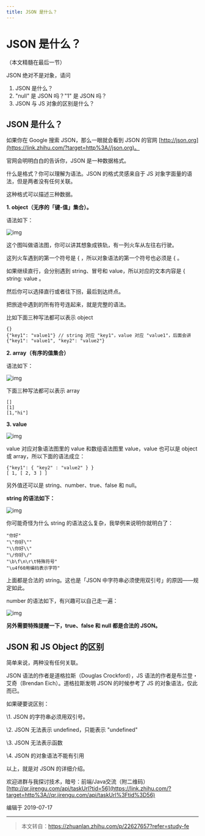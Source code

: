 ```yaml
---
title: JSON 是什么？
---
```




# JSON 是什么？

（本文精髓在最后一节）

JSON 绝对不是对象，请问

1. JSON 是什么？
2. "null" 是 JSON 吗？"1" 是 JSON 吗？
3. JSON 与 JS 对象的区别是什么？

## JSON 是什么？

如果你在 Google 搜索 JSON，那么一眼就会看到 JSON 的官网 [http://json.org](https://link.zhihu.com/?target=http%3A//json.org)。

官网会明明白白的告诉你，JSON 是一种数据格式。

什么是格式？你可以理解为语法。JSON 的格式灵感来自于 JS 对象字面量的语法，但是两者没有任何关联。

这种格式可以描述三种数据。

**1. object（无序的「键-值」集合）。**

语法如下：



![img](https://pic1.zhimg.com/80/v2-f3506a958146d1338ed7fb0482a9a7dc_hd.png)

这个图叫做语法图，你可以讲其想象成铁轨，有一列火车从左往右行驶。

这列火车遇到的第一个符号是 { ，所以对象语法的第一个符号也必须是 { 。

如果继续直行，会分别遇到 string、冒号和 value，所以对应的文本内容是 { string: value 。

然后你可以选择直行或者往下拐，最后到达终点。

把旅途中遇到的所有符号连起来，就是完整的语法。

比如下面三种写法都可以表示 object

```text
{}
{"key1": "value1"} // string 对应 "key1"，value 对应 "value1"，后面会讲
{"key1": "value1", "key2": "value2"}
```

**2. array（有序的值集合）**

语法如下：



![img](https://pic2.zhimg.com/80/v2-eecf273d0d2f2112acb842af6d3a6371_hd.png)

下面三种写法都可以表示 array

```text
[]
[1]
[1,"hi"]
```

**3. value**



![img](https://pic2.zhimg.com/80/v2-999977039ab20b141c2a0ba71fec6035_hd.png)

value 对应对象语法图里的 value 和数组语法图里 value，value 也可以是 object 或 array，所以下面的语法成立：

```text
{"key1": { "key2" : "value2" } }
[ 1, [ 2, 3 ] ]
```

另外值还可以是 string、number、true、false 和 null。

**string 的语法如下：**



![img](https://pic4.zhimg.com/80/v2-d522adbd6698b92a4d1f8b0b87e81e27_hd.png)

你可能奇怪为什么 string 的语法这么复杂，我举例来说明你就明白了：

```text
"你好"
"\"你好\""
"\\你好\\"
"\/你好\/"
"\b\f\n\r\t特殊符号"
"\u4f60用编码表示字符"
```

上面都是合法的 string。这也是「JSON 中字符串必须使用双引号」的原因——规定如此。

number 的语法如下，有兴趣可以自己走一遍：



![img](https://pic2.zhimg.com/80/v2-7d65ad2e9ddacf063d3cc1b1ca9a6f9d_hd.png)

**另外需要特殊提醒一下，true、false 和 null 都是合法的 JSON。**

## JSON 和 JS Object 的区别

简单来说，两种没有任何关联。

JSON 语法的作者是道格拉斯（Douglas Crockford），JS 语法的作者是布兰登・艾奇（Brendan Eich）。道格拉斯发明 JSON 的时候参考了 JS 的对象语法，仅此而已。

如果硬要说区别：

\1. JSON 的字符串必须用双引号。

\2. JSON 无法表示 undefined，只能表示 "undefined"

\3. JSON 无法表示函数

\4. JSON 的对象语法不能有引用



以上，就是对 JSON 的详细介绍。

欢迎进群与我探讨技术，暗号：前端/Java交流（附二维码）[http://qr.jirengu.com/api/taskUrl?tid=56](https://link.zhihu.com/?target=http%3A//qr.jirengu.com/api/taskUrl%3Ftid%3D56)

编辑于 2019-07-17

***

> 本文转自：https://zhuanlan.zhihu.com/p/22627657?refer=study-fe